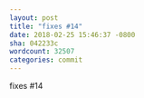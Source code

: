 ```yaml
---
layout: post
title: "fixes #14"
date: 2018-02-25 15:46:37 -0800
sha: 042233c
wordcount: 32507
categories: commit
---
```

fixes #14
